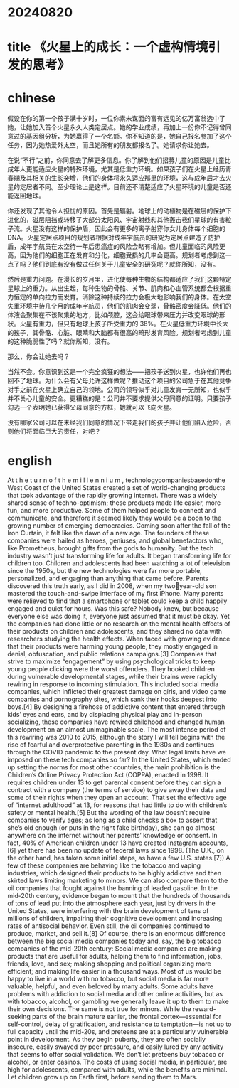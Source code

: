 # 20240820

# title 《火星上的成长：一个虚构情境引发的思考》

# chinese 


假设在你的第一个孩子满十岁时，一位你素未谋面的富有远见的亿万富翁选中了她，让她加入首个火星永久人类定居点。她的学业成绩，再加上一份你不记得曾同意过的基因组分析，为她赢得了一个名额。你不知道的是，她自己报名参加了这个任务，因为她热爱外太空，而且她所有的朋友都报名了。她请求你让她去。

在说“不行”之前，你同意去了解更多信息。你了解到他们招募儿童的原因是儿童比成年人更能适应火星的特殊环境，尤其是低重力环境。如果孩子们在火星上经历青春期及其相关的生长突增，他们的身体将永久适应那里的环境，这与成年后才去火星的定居者不同。至少理论上是这样。目前还不清楚适应了火星环境的儿童是否还能返回地球。

你还发现了其他令人担忧的原因。首先是辐射。地球上的动植物是在磁层的保护下进化的，磁层阻挡或转移了大部分太阳风、宇宙射线和其他轰击我们星球的有害粒子流。火星没有这样的保护盾，因此会有更多的离子射穿你女儿身体每个细胞的 DNA。火星定居点项目的规划者根据对成年宇航员的研究为定居点建造了防护盾，成年宇航员在太空待一年后患癌症的风险会略有增加。但儿童面临的风险更高，因为他们的细胞正在发育和分化，细胞受损的几率会更高。规划者考虑到这一点了吗？他们到底有没有做过任何关于儿童安全的研究呢？就你所知，没有。

然后是重力问题。在漫长的岁月里，进化使每种生物的结构都适应了我们这颗特定星球上的重力。从出生起，每种生物的骨骼、关节、肌肉和心血管系统都会根据重力恒定的单向拉力而发育。消除这种持续的拉力会极大地影响我们的身体。在太空失重环境中待几个月的成年宇航员，他们的肌肉会变弱，骨骼密度会降低。他们的体液会聚集在不该聚集的地方，比如颅腔，这会给眼球带来压力并改变眼球的形状。火星有重力，但只有地球上孩子所受重力的 38%。在火星低重力环境中长大的孩子，其骨骼、心脏、眼睛和大脑都有很高的畸形发育风险。规划者考虑到儿童的这种脆弱性了吗？就你所知，没有。

那么，你会让她去吗？

当然不会。你意识到这是一个完全疯狂的想法——把孩子送到火星，也许他们再也回不了地球。为什么会有父母允许这样做呢？推动这个项目的公司急于在其他竞争对手之前在火星上确立自己的领地。公司的领导似乎对儿童发育一无所知，也似乎并不关心儿童的安全。更糟糕的是：公司并不要求提供父母同意的证明。只要孩子勾选一个表明她已获得父母同意的方框，她就可以飞向火星。

没有哪家公司可以在未经我们同意的情况下带走我们的孩子并让他们陷入危险，否则他们将面临巨大的责任，对吧？



# english
At t h e t u r n o f t h e m i l l e n n i u m , technologycompaniesbasedonthe
West Coast of the United States created a set of world-changing products
that took advantage of the rapidly growing internet. There was a widely
shared sense of techno-optimism; these products made life easier, more fun,
and more productive. Some of them helped people to connect and
communicate, and therefore it seemed likely they would be a boon to the
growing number of emerging democracies. Coming soon after the fall of the
Iron Curtain, it felt like the dawn of a new age. The founders of these
companies were hailed as heroes, geniuses, and global benefactors who,
like Prometheus, brought gifts from the gods to humanity.
But the tech industry wasn’t just transforming life for adults. It began
transforming life for children too. Children and adolescents had been
watching a lot of television since the 1950s, but the new technologies were
far more portable, personalized, and engaging than anything that came
before. Parents discovered this truth early, as I did in 2008, when my two￾year-old son mastered the touch-and-swipe interface of my first iPhone.
Many parents were relieved to find that a smartphone or tablet could keep a
child happily engaged and quiet for hours. Was this safe? Nobody knew, but
because everyone else was doing it, everyone just assumed that it must be
okay.
Yet the companies had done little or no research on the mental health
effects of their products on children and adolescents, and they shared no
data with researchers studying the health effects. When faced with growing
evidence that their products were harming young people, they mostly
engaged in denial, obfuscation, and public relations campaigns.[3]
Companies that strive to maximize “engagement” by using psychological
tricks to keep young people clicking were the worst offenders. They hooked
children during vulnerable developmental stages, while their brains were
rapidly rewiring in response to incoming stimulation. This included social
media companies, which inflicted their greatest damage on girls, and video
game companies and pornography sites, which sank their hooks deepest
into boys.[4] By designing a firehose of addictive content that entered
through kids’ eyes and ears, and by displacing physical play and in-person
socializing, these companies have rewired childhood and changed human
development on an almost unimaginable scale. The most intense period of
this rewiring was 2010 to 2015, although the story I will tell begins with the
rise of fearful and overprotective parenting in the 1980s and continues
through the COVID pandemic to the present day.
What legal limits have we imposed on these tech companies so far? In
the United States, which ended up setting the norms for most other
countries, the main prohibition is the Children’s Online Privacy Protection
Act (COPPA), enacted in 1998. It requires children under 13 to get parental
consent before they can sign a contract with a company (the terms of
service) to give away their data and some of their rights when they open an
account. That set the effective age of “internet adulthood” at 13, for reasons
that had little to do with children’s safety or mental health.[5] But the
wording of the law doesn’t require companies to verify ages; as long as a
child checks a box to assert that she’s old enough (or puts in the right fake
birthday), she can go almost anywhere on the internet without her parents’
knowledge or consent. In fact, 40% of American children under 13 have
created Instagram accounts,[6] yet there has been no update of federal laws
since 1998. (The U.K., on the other hand, has taken some initial steps, as
have a few U.S. states.[7])
A few of these companies are behaving like the tobacco and vaping
industries, which designed their products to be highly addictive and then
skirted laws limiting marketing to minors. We can also compare them to the
oil companies that fought against the banning of leaded gasoline. In the
mid-20th century, evidence began to mount that the hundreds of thousands
of tons of lead put into the atmosphere each year, just by drivers in the
United States, were interfering with the brain development of tens of
millions of children, impairing their cognitive development and increasing
rates of antisocial behavior. Even still, the oil companies continued to
produce, market, and sell it.[8]
Of course, there is an enormous difference between the big social
media companies today and, say, the big tobacco companies of the mid-20th
century: Social media companies are making products that are useful for
adults, helping them to find information, jobs, friends, love, and sex;
making shopping and political organizing more efficient; and making life
easier in a thousand ways. Most of us would be happy to live in a world
with no tobacco, but social media is far more valuable, helpful, and even
beloved by many adults. Some adults have problems with addiction to
social media and other online activities, but as with tobacco, alcohol, or
gambling we generally leave it up to them to make their own decisions.
The same is not true for minors. While the reward-seeking parts of the
brain mature earlier, the frontal cortex—essential for self-control, delay of
gratification, and resistance to temptation—is not up to full capacity until
the mid-20s, and preteens are at a particularly vulnerable point in
development. As they begin puberty, they are often socially insecure, easily
swayed by peer pressure, and easily lured by any activity that seems to offer
social validation. We don’t let preteens buy tobacco or alcohol, or enter
casinos. The costs of using social media, in particular, are high for
adolescents, compared with adults, while the benefits are minimal. Let
children grow up on Earth first, before sending them to Mars.


